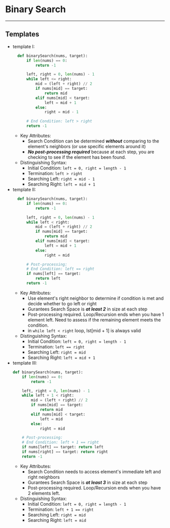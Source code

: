 # Binary Search
---
## Templates
- template I:
  ```python
    def binarySearch(nums, target):
        if len(nums) == 0:
            return -1

        left, right = 0, len(nums) - 1
        while left <= right:
            mid = (left + right) // 2
            if nums[mid] == target:
                return mid
            elif nums[mid] < target:
                left = mid + 1
            else:
                right = mid - 1

        # End Condition: left > right
        return -1
  ```
  - Key Attributes:
    - Search Condition can be determined _**without**_ comparing to the element's neighbors (or use specific elements around it)
    - _**No post-processing required**_ because at each step, you are checking to see if the element has been found.
  - Distinguishing Syntax:
    - Initial Condition: `left = 0, right = length - 1`
    - Termination: `left > right`
    - Searching Left: `right = mid - 1`
    - Searching Right: `left = mid + 1`
- template II:
  ```python
    def binarySearch(nums, target):
        if len(nums) == 0:
            return -1

        left, right = 0, len(nums) - 1
        while left < right:
            mid = (left + right) // 2
            if nums[mid] == target:
                return mid
            elif nums[mid] < target:
                left = mid + 1
            else:
                right = mid

        # Post-processing:
        # End Condition: left == right
        if nums[left] == target:
            return left
        return -1
  ```
  - Key Attributes:
    - Use element's right neighbor to determine if condition is met and decide whether to go left or right
    - Gurantees Search Space is _**at least 2**_ in size at each step
    - Post-processing required. Loop/Recursion ends when you have 1 element left. Need to assess if the remaining element meets the condition.
    - in `while left < right` loop, lst[mid + 1] is always valid
  - Distinguishing Syntax:
    - Initial Condition: `left = 0, right = length - 1`
    - Termination: `left == right`
    - Searching Left: `right = mid`
    - Searching Right: `left = mid + 1`
- template III:
    ```python
    def binarySearch(nums, target):
        if len(nums) == 0:
            return -1

        left, right = 0, len(nums) - 1
        while left + 1 < right:
            mid = (left + right) // 2
            if nums[mid] == target:
                return mid
            elif nums[mid] < target:
                left = mid
            else:
                right = mid

        # Post-processing:
        # End Condition: left + 1 == right
        if nums[left] == target: return left
        if nums[right] == target: return right
        return -1
    ```
  - Key Attributes:
    - Search Condition needs to access element's immediate left and right neighbors
    - Gurantees Search Space is _**at least 3**_ in size at each step
    - Post-processing required. Loop/Recursion ends when you have 2 elements left.
  - Distinguishing Syntax:
    - Initial Condition: `left = 0, right = length - 1`
    - Termination: `left + 1 == right`
    - Searching Left: `right = mid`
    - Searching Right: `left = mid`
